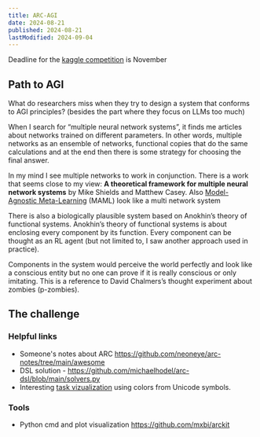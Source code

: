 ```yaml
---
title: ARC-AGI
date: 2024-08-21
published: 2024-08-21
lastModified: 2024-09-04
---
```


Deadline for the [kaggle competition](https://www.kaggle.com/competitions/arc-prize-2024/leaderboard) is November

## Path to AGI

What do researchers miss when they try to design a system that conforms to AGI principles? (besides the part where they focus on LLMs too much)

When I search for “multiple neural network systems”, it finds me articles about networks trained on different parameters. In other words, multiple networks as an ensemble of networks, functional copies that do the same calculations and at the end then there is some strategy for choosing the final answer.

In my mind I see multiple networks to work in conjunction. There is a work that seems close to my view:  **A theoretical framework for multiple neural network systems** by Mike Shields and Matthew Casey. Also [Model-Agnostic Meta-Learning](https://arxiv.org/pdf/1703.03400) (MAML) look like a multi network system

There is also a biologically plausible system based on Anokhin’s theory of functional systems. Anokhin’s theory of functional systems is about enclosing every component by its function. Every component can be thought as an RL agent (but not limited to, I saw another approach used in practice).

Components in the system would perceive the world perfectly and look like a conscious entity but no one can prove if it is really conscious or only imitating. This is a reference to David Chalmers’s thought experiment about zombies (p-zombies).
## The challenge

### Helpful links

- Someone's notes about ARC https://github.com/neoneye/arc-notes/tree/main/awesome
- DSL solution - https://github.com/michaelhodel/arc-dsl/blob/main/solvers.py
- Interesting [task vizualization](https://gist.github.com/p-i-/9ebed4917d5ea61674e536896fe0aa83#file-006-yaml) using colors from Unicode symbols.

### Tools

- Python cmd and plot visualization https://github.com/mxbi/arckit